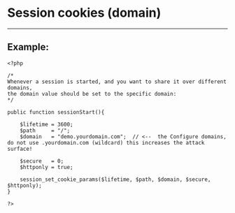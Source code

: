 # Session cookies (domain)
-------

## Example:


    <?php

	/*
	Whenever a session is started, and you want to share it over different domains,
	the domain value should be set to the specific domain:
	*/

	public function sessionStart(){

		$lifetime = 3600;
		$path     = "/";
		$domain   = "demo.yourdomain.com";  // <--  the Configure domains, do not use .yourdomain.com (wildcard) this increases the attack surface!

		$secure   = 0;
		$httponly = true;

		session_set_cookie_params($lifetime, $path, $domain, $secure, $httponly);
	}

	?>
